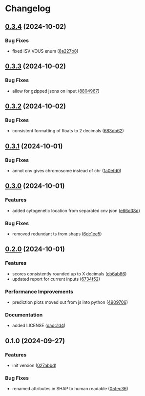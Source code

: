 # Changelog

## [0.3.4](https://github.com/cuspuk/genovisio_reporting/compare/v0.3.3...v0.3.4) (2024-10-02)


### Bug Fixes

* fixed ISV VOUS enum ([8a227b8](https://github.com/cuspuk/genovisio_reporting/commit/8a227b8a298d781a014b4a7fb638892edda2d9fc))

## [0.3.3](https://github.com/cuspuk/genovisio_reporting/compare/v0.3.2...v0.3.3) (2024-10-02)


### Bug Fixes

* allow for gzipped jsons on input ([8804967](https://github.com/cuspuk/genovisio_reporting/commit/88049672de7c58d78ab3ea12cb804c5691171e84))

## [0.3.2](https://github.com/cuspuk/genovisio_reporting/compare/v0.3.1...v0.3.2) (2024-10-02)


### Bug Fixes

* consistent formatting of floats to 2 decimals ([683db62](https://github.com/cuspuk/genovisio_reporting/commit/683db62a3e4db20e924774a7376b809cfa3758cc))

## [0.3.1](https://github.com/cuspuk/genovisio_reporting/compare/v0.3.0...v0.3.1) (2024-10-01)


### Bug Fixes

* annot cnv gives chromosome instead of chr ([1a0efd0](https://github.com/cuspuk/genovisio_reporting/commit/1a0efd0351be9763d21563a3c772ce1836b9a1e6))

## [0.3.0](https://github.com/cuspuk/genovisio_reporting/compare/v0.2.0...v0.3.0) (2024-10-01)


### Features

* added cytogenetic location from separated cnv json ([e66d38d](https://github.com/cuspuk/genovisio_reporting/commit/e66d38df8e65d032c6cbbdf4f57e986461a96028))


### Bug Fixes

* removed redundant ts from shaps ([6dc1ee5](https://github.com/cuspuk/genovisio_reporting/commit/6dc1ee5429460931644f0b60616702df6675c769))

## [0.2.0](https://github.com/cuspuk/genovisio_reporting/compare/v0.1.0...v0.2.0) (2024-10-01)


### Features

* scores consistently rounded up to X decimals ([cb6ab86](https://github.com/cuspuk/genovisio_reporting/commit/cb6ab8612b1792690343db6ac57b1ef91666f569))
* updated report for current inputs ([6734f52](https://github.com/cuspuk/genovisio_reporting/commit/6734f520abe40682dcca86cff3c5df0b1c15a334))


### Performance Improvements

* prediction plots moved out from js into python ([4909706](https://github.com/cuspuk/genovisio_reporting/commit/49097068d9aa8aded239fc45db0ebbb9cfb74a8b))


### Documentation

* added LICENSE ([dadc1d4](https://github.com/cuspuk/genovisio_reporting/commit/dadc1d4474cebd10a3f383e6b5f30dfbc717a63f))

## 0.1.0 (2024-09-27)


### Features

* init version ([027abbd](https://github.com/cuspuk/genovisio_reporting/commit/027abbd246aafd62cec49de2a72668dc71269761))


### Bug Fixes

* renamed attributes in SHAP to human readable ([05fec36](https://github.com/cuspuk/genovisio_reporting/commit/05fec36b0934ebeac1b8dc4b103da05b6d7c2b21))
